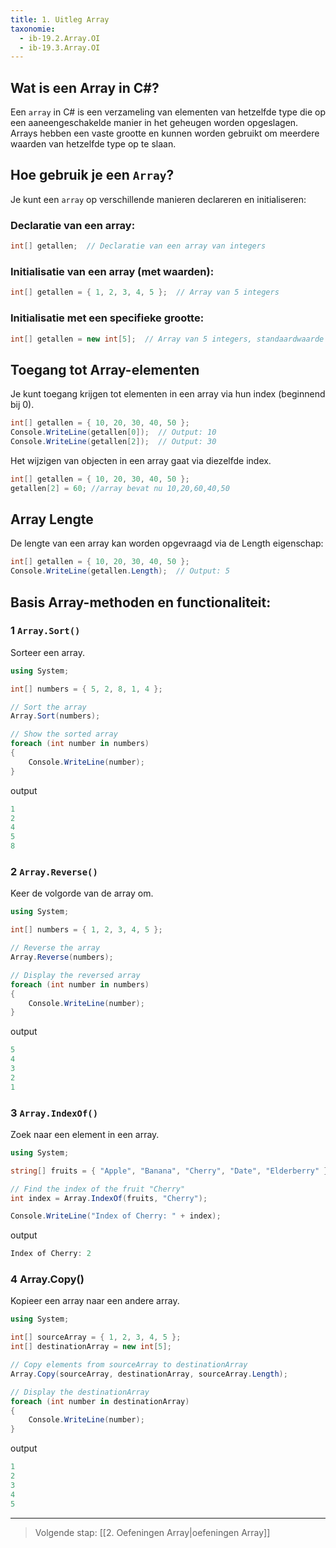 ```yaml
---
title: 1. Uitleg Array
taxonomie:
  - ib-19.2.Array.OI
  - ib-19.3.Array.OI
---
```


## Wat is een Array in C#?
Een `array` in C# is een verzameling van elementen van hetzelfde type die op een aaneengeschakelde manier in het geheugen worden opgeslagen. Arrays hebben een vaste grootte en kunnen worden gebruikt om meerdere waarden van hetzelfde type op te slaan.

## Hoe gebruik je een `Array`?
Je kunt een ```array``` op verschillende manieren declareren en initialiseren:

### Declaratie van een array:
```csharp
int[] getallen;  // Declaratie van een array van integers
```
### Initialisatie van een array (met waarden):

```csharp
int[] getallen = { 1, 2, 3, 4, 5 };  // Array van 5 integers
```
### Initialisatie met een specifieke grootte:
```csharp
int[] getallen = new int[5];  // Array van 5 integers, standaardwaarde = 0
```

## Toegang tot Array-elementen
Je kunt toegang krijgen tot elementen in een array via hun index (beginnend bij 0).

```csharp
int[] getallen = { 10, 20, 30, 40, 50 };
Console.WriteLine(getallen[0]);  // Output: 10
Console.WriteLine(getallen[2]);  // Output: 30
```
Het wijzigen van objecten in een array gaat via diezelfde index.
```csharp
int[] getallen = { 10, 20, 30, 40, 50 };
getallen[2] = 60; //array bevat nu 10,20,60,40,50
```
## Array Lengte
De lengte van een array kan worden opgevraagd via de Length eigenschap:

```csharp
int[] getallen = { 10, 20, 30, 40, 50 };
Console.WriteLine(getallen.Length);  // Output: 5
```
## Basis Array-methoden en functionaliteit:
### 1 `Array.Sort()` 
Sorteer een array.

```csharp
using System;

int[] numbers = { 5, 2, 8, 1, 4 };

// Sort the array
Array.Sort(numbers);

// Show the sorted array
foreach (int number in numbers)
{
    Console.WriteLine(number);
}
```
output
```csharp
1
2
4
5
8
```

### 2 `Array.Reverse()`
Keer de volgorde van de array om.
```csharp
using System;

int[] numbers = { 1, 2, 3, 4, 5 };

// Reverse the array
Array.Reverse(numbers);

// Display the reversed array
foreach (int number in numbers)
{
    Console.WriteLine(number);
}
```
output
```csharp
5
4
3
2
1
```

### 3 `Array.IndexOf()`
Zoek naar een element in een array.
```csharp
using System;

string[] fruits = { "Apple", "Banana", "Cherry", "Date", "Elderberry" };

// Find the index of the fruit "Cherry"
int index = Array.IndexOf(fruits, "Cherry");

Console.WriteLine("Index of Cherry: " + index);  
```
output
```csharp
Index of Cherry: 2
```

### 4 Array.Copy()
Kopieer een array naar een andere array.
```csharp
using System;

int[] sourceArray = { 1, 2, 3, 4, 5 };
int[] destinationArray = new int[5];

// Copy elements from sourceArray to destinationArray
Array.Copy(sourceArray, destinationArray, sourceArray.Length);

// Display the destinationArray
foreach (int number in destinationArray)
{
    Console.WriteLine(number);
}
```
output
```csharp
1
2
3
4
5
```

---

> Volgende stap: [[2. Oefeningen Array|oefeningen Array]]